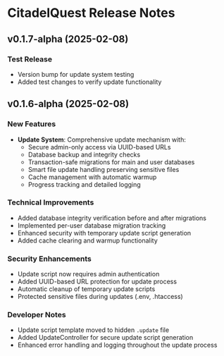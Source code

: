 # CitadelQuest Release Notes

## v0.1.7-alpha (2025-02-08)

### Test Release
- Version bump for update system testing
- Added test changes to verify update functionality


## v0.1.6-alpha (2025-02-08)

### New Features
- **Update System**: Comprehensive update mechanism with:
  - Secure admin-only access via UUID-based URLs
  - Database backup and integrity checks
  - Transaction-safe migrations for main and user databases
  - Smart file update handling preserving sensitive files
  - Cache management with automatic warmup
  - Progress tracking and detailed logging

### Technical Improvements
- Added database integrity verification before and after migrations
- Implemented per-user database migration tracking
- Enhanced security with temporary update script generation
- Added cache clearing and warmup functionality

### Security Enhancements
- Update script now requires admin authentication
- Added UUID-based URL protection for update process
- Automatic cleanup of temporary update scripts
- Protected sensitive files during updates (.env, .htaccess)

### Developer Notes
- Update script template moved to hidden `.update` file
- Added UpdateController for secure update script generation
- Enhanced error handling and logging throughout the update process
